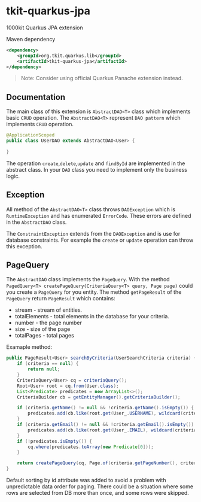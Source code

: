 # tkit-quarkus-jpa

1000kit Quarkus JPA extension

Maven dependency
```xml
<dependency>
    <groupId>org.tkit.quarkus.lib</groupId>
    <artifactId>tkit-quarkus-jpa</artifactId>
</dependency>
```
> Note: Consider using official Quarkus Panache extension instead.
> 
## Documentation

The main class of this extension is `AbstractDAO<T>` class which implements basic `CRUD` operation.
The `AbstractDAO<T>` represent `DAO pattern` which implements `CRUD` operation.

```java
@ApplicationScoped
public class UserDAO extends AbstractDAO<User> {
    
}
```
The operation `create`,`delete`,`update` and `findById` are implemented in the abstract class.
In your `DAO` class you need to implement only the business logic.

## Exception

All method of the `AbstractDAO<T>` class throws `DAOException` which is `RuntimeException` and has enumerated `ErrorCode`.
These errors are defined in the `AbstractDAO` class.

The `ConstraintException` extends from the `DAOException` and is use for database constraints.
For example the `create` or `update` operation can throw this exception.

## PageQuery

The `AbstractDAO` class implements the `PageQuery`. With the method `PagedQuery<T> createPageQuery(CriteriaQuery<T> query, Page page)`
could you create a `PageQuery` for you entity. The method `getPageResult` of the `PageQuery` return `PageResult` which contains:
* stream - stream of entities.
* totalElements - total elements in the database for your criteria.
* number - the page number
* size - size of the page
* totalPages - total pages

Examaple method:
```java
public PageResult<User> searchByCriteria(UserSearchCriteria criteria) {
    if (criteria == null) {
        return null;
    }
    CriteriaQuery<User> cq = criteriaQuery();
    Root<User> root = cq.from(User.class);
    List<Predicate> predicates = new ArrayList<>();
    CriteriaBuilder cb = getEntityManager().getCriteriaBuilder();

    if (criteria.getName() != null && !criteria.getName().isEmpty()) {
        predicates.add(cb.like(root.get(User_.USERNAME), wildcard(criteria.getName())));
    }
    if (criteria.getEmail() != null && !criteria.getEmail().isEmpty()) {
        predicates.add(cb.like(root.get(User_.EMAIL), wildcard(criteria.getEmail())));
    }
    if (!predicates.isEmpty()) {
        cq.where(predicates.toArray(new Predicate[0]));
    }

    return createPageQuery(cq, Page.of(criteria.getPageNumber(), criteria.getPageSize())).getPageResult();
}
```
Default sorting by id attribute was added to avoid a problem with unpredictable data order for paging.
There could be a situation where some rows are selected from DB more than once, and some rows were skipped. 